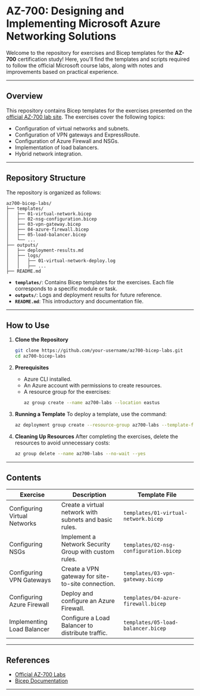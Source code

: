 # **AZ-700: Designing and Implementing Microsoft Azure Networking Solutions**

Welcome to the repository for exercises and Bicep templates for the **AZ-700** certification study! Here, you'll find the templates and scripts required to follow the official Microsoft course labs, along with notes and improvements based on practical experience.

---

## **Overview**

This repository contains Bicep templates for the exercises presented on the [official AZ-700 lab site](https://microsoftlearning.github.io/AZ-700-Designing-and-Implementing-Microsoft-Azure-Networking-Solutions/). The exercises cover the following topics:

- Configuration of virtual networks and subnets.
- Configuration of VPN gateways and ExpressRoute.
- Configuration of Azure Firewall and NSGs.
- Implementation of load balancers.
- Hybrid network integration.

---

## **Repository Structure**

The repository is organized as follows:

```
az700-bicep-labs/
├── templates/
│   ├── 01-virtual-network.bicep
│   ├── 02-nsg-configuration.bicep
│   ├── 03-vpn-gateway.bicep
│   ├── 04-azure-firewall.bicep
│   ├── 05-load-balancer.bicep
│   └── ...
├── outputs/
│   ├── deployment-results.md
│   ├── logs/
│   │   ├── 01-virtual-network-deploy.log
│   │   ├── ...
├── README.md
```

- **`templates/`**: Contains Bicep templates for the exercises. Each file corresponds to a specific module or task.
- **`outputs/`**: Logs and deployment results for future reference.
- **`README.md`**: This introductory and documentation file.

---

## **How to Use**

1. **Clone the Repository**
   ```bash
   git clone https://github.com/your-username/az700-bicep-labs.git
   cd az700-bicep-labs
   ```

2. **Prerequisites**
   - Azure CLI installed.
   - An Azure account with permissions to create resources.
   - A resource group for the exercises:
     ```bash
     az group create --name az700-labs --location eastus
     ```

3. **Running a Template**
   To deploy a template, use the command:
   ```bash
   az deployment group create --resource-group az700-labs --template-file templates/<template-name>.bicep
   ```

4. **Cleaning Up Resources**
   After completing the exercises, delete the resources to avoid unnecessary costs:
   ```bash
   az group delete --name az700-labs --no-wait --yes
   ```

---

## **Contents**

| Exercise                         | Description                                                                                      | Template File                     |
|-----------------------------------|--------------------------------------------------------------------------------------------------|------------------------------------|
| Configuring Virtual Networks      | Create a virtual network with subnets and basic rules.                                           | `templates/01-virtual-network.bicep` |
| Configuring NSGs                  | Implement a Network Security Group with custom rules.                                           | `templates/02-nsg-configuration.bicep` |
| Configuring VPN Gateways          | Create a VPN gateway for site-to-site connection.                                               | `templates/03-vpn-gateway.bicep` |
| Configuring Azure Firewall        | Deploy and configure an Azure Firewall.                                                        | `templates/04-azure-firewall.bicep` |
| Implementing Load Balancer        | Configure a Load Balancer to distribute traffic.                                                | `templates/05-load-balancer.bicep` |

---

## **References**
- [Official AZ-700 Labs](https://microsoftlearning.github.io/AZ-700-Designing-and-Implementing-Microsoft-Azure-Networking-Solutions/)
- [Bicep Documentation](https://learn.microsoft.com/azure/azure-resource-manager/bicep/)

---
